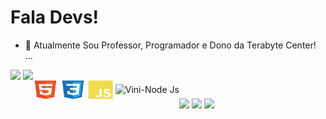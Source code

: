 # Fala Devs!

- 🔭 Atualmente Sou Professor, Programador e Dono da Terabyte Center!  ...

<div style="float: left;">
  <a href="https://github.com/ViniciusBarnabe2019"></a> 
  <img height="180em" src="https://github-readme-stats.vercel.app/api?username=ViniciusBarnabe2019&show_icons=true&icon_color=6d4ee9&title_color=6d4ee9&locale=pt-br&theme=dark&bg_color=000&include_all_commits=true&count_private=true"/>
  <img height="180em" src="https://github-readme-stats.vercel.app/api/top-langs/?username=ViniciusBarnabe2019&layout=compact&langs_count=7&title_color=6d4ee9&locale=pt-br&bg_color=000&theme=dark"/>
</div>
  <br />
<div style="display: inline_block; float: left;">
  <img align="center" alt="Vini-HTML" height="30" width="40" src="https://raw.githubusercontent.com/devicons/devicon/master/icons/html5/html5-original.svg">
  <img align="center" alt="Vini-CSS" height="30" width="40" src="https://raw.githubusercontent.com/devicons/devicon/master/icons/css3/css3-original.svg">
  <img align="center" alt="Vini-Js" height="30" width="40" src="https://raw.githubusercontent.com/devicons/devicon/master/icons/javascript/javascript-plain.svg">
  <img align="center" alt="Vini-Node Js" height="30" width="40" src="https://cdn.jsdelivr.net/gh/devicons/devicon/icons/nodejs/nodejs-original.svg">
</div>

##

  <div>
<a href="https://www.linkedin.com/in/marcos-vin%C3%ADcius-barnab%C3%A9-3b940b21a/" target="_blank"><img src="https://img.shields.io/badge/-LinkedIn-%230077B5?style=for-the-badge&logo=linkedin&logoColor=white" target="_blank"></a> 
<a href="https://www.youtube.com/@terabytecenter4563" target="_blank"><img src="https://img.shields.io/badge/YouTube-FF0000?style=for-the-badge&logo=youtube&logoColor=white" target="_blank"></a>
  <a href="https://instagram.com/terabytecenter" target="_blank"><img src="https://img.shields.io/badge/-Instagram-%23E4405F?style=for-the-badge&logo=instagram&logoColor=white" target="_blank"></a>
 
  </div>
